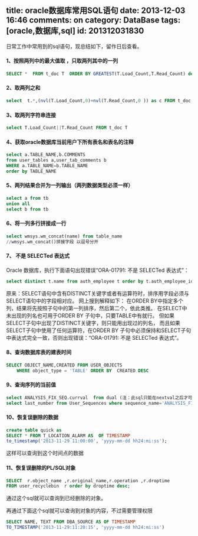 title: oracle数据库常用SQL语句
date: 2013-12-03 16:46
comments: on
category: DataBase
tags: [oracle,数据库,sql]
id: 201312031830
---


日常工作中常用到的sql语句，现总结如下，留作日后查看。
<!-- more -->
#### 1、按照两列中的最大值取 ，只取两列其中的一列

```sql
SELECT *  FROM t_doc T  ORDER BY GREATEST(T.Load_Count,T.Read_Count) desc
```

#### 2、取两列之和

```sql
select  t.*,(nvl(T.Load_Count,0)+nvl(T.Read_Count,0 )) as c FROM t_doc T   order by c desc
```

#### 3、取两列字符串连接

```sql
select T.Load_Count||T.Read_Count FROM t_doc T
```

#### 4、获取oracle数据库当前用户下所有表名和表名的注释

```sql
select a.TABLE_NAME,b.COMMENTS
from user_tables a,user_tab_comments b
WHERE a.TABLE_NAME=b.TABLE_NAME
order by TABLE_NAME
```

#### 5、两列结果合并为一列输出（两列数据类型必须一样）

```sql
select a from tb
union all
select b from tb
```

#### 6、将一列多行拼接成一行

```sql
select wmsys.wm_concat(name) from table_name
//wmsys.wm_concat()拼接字段 以逗号分开
```

#### 7、 不是 SELECTed 表达式

Oracle 数据库，执行下面语句出现错误“ORA-01791: 不是 SELECTed 表达式”：

```sql
select distinct t.name from auth_employee t order by t.auth_employee_id asc
```

原来：SELECT语句中含有DISTINCT关键字或者有运算符时，排序用字段必须与SELECT语句中的字段相对应。
网上搜到解释如下：
在ORDER BY中指定多个列，结果将先按照子句中的第一列排序，然后第二个，依此类推。
在SELECT中未出现的列名也可用于ORDER BY 子句中，只要TABLE中有就行。
但如果SELECT子句中出现了DISTINCT关键字，则只能用出现过的列名，
而且如果SELECT子句中使用了任何运算符，在ORDER BY 子句中必须保持和SELECT子句中表达式完全一致，否则出现错误：“ORA-01791: 不是 SELECTed 表达式”。

#### 8、查询数据库表的建表时间

```sql
SELECT OBJECT_NAME,CREATED FROM USER_OBJECTS
    WHERE object_type = 'TABLE' ORDER BY  CREATED DESC
```

#### 9、查询序列的当前值

```sql
select ANALYSIS_FIX_SEQ.currval  from dual (注：此sql只能在nextval之后才可以使用)
select last_number from User_Sequences where sequence_name='ANALYSIS_FIX_SEQ'
```

#### 10、恢复误删除的数据

```sql
create table quick as
SELECT * FROM T_LOCATION_ALARM AS  OF TIMESTAMP  
to_timestamp('2013-11-29 11:00:00', 'yyyy-mm-dd hh24:mi:ss');
```

这样可以查询到这个时间点的数据

#### 11、恢复误删除的PL/SQL对象

```sql
SELECT  r.object_name ,r.original_name,r.operation ,r.droptime
FROM user_recyclebin  r order by droptime desc;
```

通过这个sql就可以查询到已经删除的对象。

再通过下面这个sql就可以查询到对象的内容，不过需要管理权限

```sql
SELECT NAME, TEXT FROM DBA_SOURCE AS OF TIMESTAMP
TO_TIMESTAMP('2013-11-29:11:20:15', 'yyyy-mm-dd hh24:mi:ss')
```
